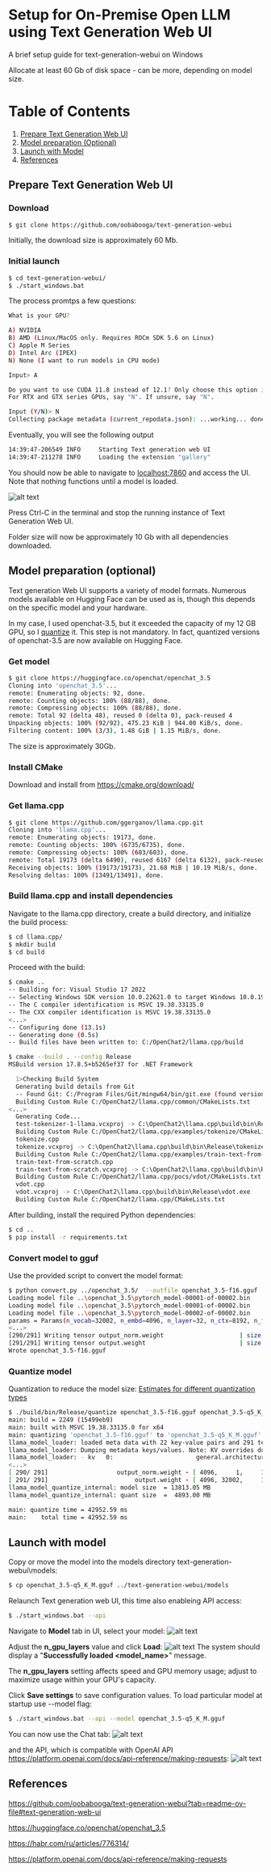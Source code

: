 # Setup for On-Premise Open LLM using Text Generation Web UI
A brief setup guide for text-generation-webui on Windows

Allocate at least 60 Gb of disk space - can be more, depending on model size.

# Table of Contents
1. [Prepare Text Generation Web UI](#prepare-text-generation-web-ui)
2. [Model preparation (Optional)](#model-preparation-optional)
3. [Launch with Model](#launch-with-model)
4. [References](#references)

## Prepare Text Generation Web UI
### Download
```bash
$ git clone https://github.com/oobabooga/text-generation-webui
```
Initially, the download size is  approximately 60 Mb.

### Initial launch
```bash
$ cd text-generation-webui/
$ ./start_windows.bat
```

The process promtps a few questions:
```bash
What is your GPU?

A) NVIDIA
B) AMD (Linux/MacOS only. Requires ROCm SDK 5.6 on Linux)
C) Apple M Series
D) Intel Arc (IPEX)
N) None (I want to run models in CPU mode)

Input> A

Do you want to use CUDA 11.8 instead of 12.1? Only choose this option if your GPU is very old (Kepler or older).
For RTX and GTX series GPUs, say "N". If unsure, say "N".

Input (Y/N)> N
Collecting package metadata (current_repodata.json): ...working... done

```

Eventually, you will see the following output
```bash
14:39:47-206549 INFO     Starting Text generation web UI
14:39:47-211278 INFO     Loading the extension "gallery"
```
You should now be able to navigate to [localhost:7860](http://localhost:7860/) and access the UI. Note that nothing functions until a model is loaded.

![alt text](image.png)

Press Ctrl-C in the terminal and stop the running instance of Text Generation Web UI.

Folder size will now be approximately 10 Gb with all dependencies downloaded.

## Model preparation (optional)

Text generation Web UI supports a variety of model formats. Numerous models available on Hugging Face can be used as is, though this depends on the specific model and your hardware.

In my case, I used openchat-3.5, but it exceeded the capacity of my 12 GB GPU, so I [quantize](https://huggingface.co/docs/optimum/concept_guides/quantization) it. This step is not mandatory. In fact, quantized versions of openchat-3.5 are now available on Hugging Face.

### Get model
```bash
$ git clone https://huggingface.co/openchat/openchat_3.5
Cloning into 'openchat_3.5'...
remote: Enumerating objects: 92, done.
remote: Counting objects: 100% (88/88), done.
remote: Compressing objects: 100% (88/88), done.
remote: Total 92 (delta 48), reused 0 (delta 0), pack-reused 4
Unpacking objects: 100% (92/92), 475.23 KiB | 944.00 KiB/s, done.
Filtering content: 100% (3/3), 1.48 GiB | 1.15 MiB/s, done.
```
The size is approximately 30Gb.

### Install CMake
Download and install from https://cmake.org/download/

### Get llama.cpp
```bash
$ git clone https://github.com/ggerganov/llama.cpp.git
Cloning into 'llama.cpp'...
remote: Enumerating objects: 19173, done.
remote: Counting objects: 100% (6735/6735), done.
remote: Compressing objects: 100% (603/603), done.
remote: Total 19173 (delta 6490), reused 6167 (delta 6132), pack-reused 12438
Receiving objects: 100% (19173/19173), 21.68 MiB | 10.19 MiB/s, done.
Resolving deltas: 100% (13491/13491), done.
```
### Build llama.cpp and install dependencies
Navigate to the llama.cpp directory, create a build directory, and initialize the build process:
```bash
$ cd llama.cpp/
$ mkdir build
$ cd build
```
Proceed with the build:
```bash
$ cmake ..
-- Building for: Visual Studio 17 2022
-- Selecting Windows SDK version 10.0.22621.0 to target Windows 10.0.19045.
-- The C compiler identification is MSVC 19.38.33135.0
-- The CXX compiler identification is MSVC 19.38.33135.0
<...>
-- Configuring done (13.1s)
-- Generating done (0.5s)
-- Build files have been written to: C:/OpenChat2/llama.cpp/build
```
```bash
$ cmake --build . --config Release
MSBuild version 17.8.5+b5265ef37 for .NET Framework

  1>Checking Build System
  Generating build details from Git
  -- Found Git: C:/Program Files/Git/mingw64/bin/git.exe (found version "2.42.0.windows.2")
  Building Custom Rule C:/OpenChat2/llama.cpp/common/CMakeLists.txt
<...>
  Generating Code...
  test-tokenizer-1-llama.vcxproj -> C:\OpenChat2\llama.cpp\build\bin\Release\test-tokenizer-1-llama.exe
  Building Custom Rule C:/OpenChat2/llama.cpp/examples/tokenize/CMakeLists.txt
  tokenize.cpp
  tokenize.vcxproj -> C:\OpenChat2\llama.cpp\build\bin\Release\tokenize.exe
  Building Custom Rule C:/OpenChat2/llama.cpp/examples/train-text-from-scratch/CMakeLists.txt
  train-text-from-scratch.cpp
  train-text-from-scratch.vcxproj -> C:\OpenChat2\llama.cpp\build\bin\Release\train-text-from-scratch.exe
  Building Custom Rule C:/OpenChat2/llama.cpp/pocs/vdot/CMakeLists.txt
  vdot.cpp
  vdot.vcxproj -> C:\OpenChat2\llama.cpp\build\bin\Release\vdot.exe
  Building Custom Rule C:/OpenChat2/llama.cpp/CMakeLists.txt
```
After building, install the required Python dependencies:
```bash
$ cd ..
$ pip install -r requirements.txt
```
### Convert model to gguf
Use the provided script to convert the model format:
```bash
$ python convert.py ../openchat_3.5/  --outfile openchat_3.5-f16.gguf
Loading model file ..\openchat_3.5\pytorch_model-00001-of-00002.bin
Loading model file ..\openchat_3.5\pytorch_model-00001-of-00002.bin
Loading model file ..\openchat_3.5\pytorch_model-00002-of-00002.bin
params = Params(n_vocab=32002, n_embd=4096, n_layer=32, n_ctx=8192, n_ff=14336, n_head=32, n_head_kv=8, n_experts=None, n_experts_used=None, f_norm_eps=1e-05, rope_scaling_type=None, f_rope_freq_base=10000.0, f_rope_scale=None, n_orig_ctx=None, rope_finetuned=None, ftype=None, path_model=WindowsPath('../openchat_3.5'))
<...>
[290/291] Writing tensor output_norm.weight                     | size   4096           | type F32  | T+  31
[291/291] Writing tensor output.weight                          | size  32002 x   4096  | type F16  | T+  32
Wrote openchat_3.5-f16.gguf
```
### Quantize model
Quantization to reduce the model size:
[Estimates for different quantization types](https://www.reddit.com/r/LocalLLaMA/comments/142q5k5/updated_relative_comparison_of_ggml_quantization/)
```bash
$ ./build/bin/Release/quantize openchat_3.5-f16.gguf openchat_3.5-q5_K_M.gguf q5_K_M
main: build = 2249 (15499eb9)
main: built with MSVC 19.38.33135.0 for x64
main: quantizing 'openchat_3.5-f16.gguf' to 'openchat_3.5-q5_K_M.gguf' as Q5_K_M
llama_model_loader: loaded meta data with 22 key-value pairs and 291 tensors from openchat_3.5-f16.gguf (version GGUF V3 (latest))
llama_model_loader: Dumping metadata keys/values. Note: KV overrides do not apply in this output.
llama_model_loader: - kv   0:                       general.architecture str              = llama
<...>
[ 290/ 291]                   output_norm.weight - [ 4096,     1,     1,     1], type =    f32, size =    0.016 MB
[ 291/ 291]                        output.weight - [ 4096, 32002,     1,     1], type =    f16, quantizing to q6_K .. size =   250.02 MiB ->   102.55 MiB
llama_model_quantize_internal: model size  = 13813.05 MB
llama_model_quantize_internal: quant size  =  4893.00 MB

main: quantize time = 42952.59 ms
main:    total time = 42952.59 ms
```

## Launch with model

Copy or move the model into the models directory text-generation-webui\models:
```bash
$ cp openchat_3.5-q5_K_M.gguf ../text-generation-webui/models
```

Relaunch Text generation web UI, this time also enableing API access:
```bash
$ ./start_windows.bat --api
```

Navigate to **Model** tab in UI, select your model:
![alt text](image-1.png)

Adjust the **n_gpu_layers** value and click **Load**:
![alt text](image-2.png)
The system should display a "**Successfully loaded <model_name>**" message.

The **n_gpu_layers** setting affects speed and GPU memory usage; adjust to maximize usage within your GPU's capacity.

Click **Save settings** to save configuration values.
To load particular model at startup use --model flag:
```bash
$ ./start_windows.bat --api --model openchat_3.5-q5_K_M.gguf
```

You can now use the Chat tab:
![alt text](image-3.png)

and the API, which is compatible with OpenAI API https://platform.openai.com/docs/api-reference/making-requests:
![alt text](image-4.png)

## References
https://github.com/oobabooga/text-generation-webui?tab=readme-ov-file#text-generation-web-ui

https://huggingface.co/openchat/openchat_3.5

https://habr.com/ru/articles/776314/

https://platform.openai.com/docs/api-reference/making-requests
